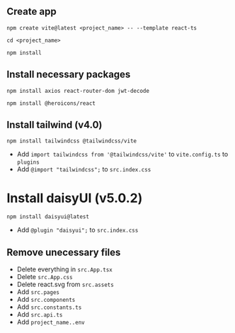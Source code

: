 ## Create app
```
npm create vite@latest <project_name> -- --template react-ts
```
```
cd <project_name>
```
```
npm install
```

## Install necessary packages
```
npm install axios react-router-dom jwt-decode
```
```
npm install @heroicons/react
```

## Install tailwind (v4.0)
```
npm install tailwindcss @tailwindcss/vite
```
- Add ```import tailwindcss from '@tailwindcss/vite'``` to ```vite.config.ts``` to ```plugins```
- Add ```@import "tailwindcss";``` to ```src.index.css```

# Install daisyUI (v5.0.2)
```
npm install daisyui@latest
```
- Add ```@plugin "daisyui";``` to ```src.index.css```

## Remove unecessary files
- Delete everything in ```src.App.tsx```
- Delete ```src.App.css```
- Delete react.svg from ```src.assets```
- Add ```src.pages```
- Add ```src.components```
- Add ```src.constants.ts```
- Add ```src.api.ts```
- Add ```project_name..env```

